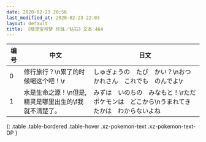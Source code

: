 ```yaml
---
date: 2020-02-23 20:56
last_modified_at: 2020-02-23 22:03
layout: default
title: 《精灵宝可梦 珍珠／钻石》文本 464
---
```

| 编号 | 中文 | 日文 |
| ---- | ---- | ---- |
| 0 | 修行旅行？\n累了的时候喝这个吧！\r | しゅぎょうの　たび　かい？\nおつかれさん　これでも　のんでよ\r |
| 1 | 水是生命之源！\n但是,精灵是哪里出生的\f我就不清楚了。 | みずは　いのちの　みなもと！\rただ　ポケモンは　どこから\nうまれてきたかは　わからないよね |
{: .table .table-bordered .table-hover .xz-pokemon-text .xz-pokemon-text-DP }